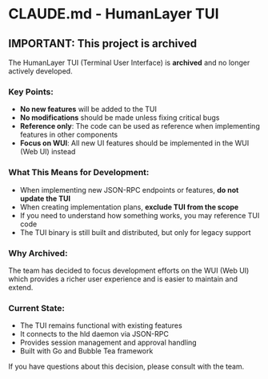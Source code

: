 # CLAUDE.md - HumanLayer TUI

## IMPORTANT: This project is archived

The HumanLayer TUI (Terminal User Interface) is **archived** and no longer actively developed. 

### Key Points:
- **No new features** will be added to the TUI
- **No modifications** should be made unless fixing critical bugs
- **Reference only**: The code can be used as reference when implementing features in other components
- **Focus on WUI**: All new UI features should be implemented in the WUI (Web UI) instead

### What This Means for Development:
- When implementing new JSON-RPC endpoints or features, **do not update the TUI**
- When creating implementation plans, **exclude TUI from the scope**
- If you need to understand how something works, you may reference TUI code
- The TUI binary is still built and distributed, but only for legacy support

### Why Archived:
The team has decided to focus development efforts on the WUI (Web UI) which provides a richer user experience and is easier to maintain and extend.

### Current State:
- The TUI remains functional with existing features
- It connects to the hld daemon via JSON-RPC
- Provides session management and approval handling
- Built with Go and Bubble Tea framework

If you have questions about this decision, please consult with the team.